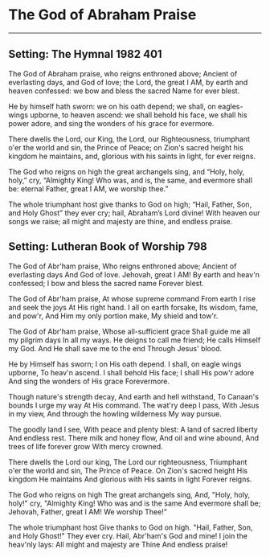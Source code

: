 # The God of Abraham Praise

***

## Setting: The Hymnal 1982 401

The God of Abraham praise,
who reigns enthroned above;
Ancient of everlasting days,
and God of love;
the Lord, the great I AM,
by earth and heaven confessed:
we bow and bless the sacred Name
for ever blest.

He by himself hath sworn:
we on his oath depend;
we shall, on eagles-wings upborne,
to heaven ascend:
we shall behold his face,
we shall his power adore,
and sing the wonders of his grace
for evermore.

There dwells the Lord, our King,
the Lord, our Righteousness,
triumphant o'er the world and sin,
the Prince of Peace;
on Zion's sacred height
his kingdom he maintains,
and, glorious with his saints in light,
for ever reigns.

The God who reigns on high
the great archangels sing,
and “Holy, holy, holy,” cry,
“Almighty King!
Who was, and is, the same,
and evermore shall be:
eternal Father, great I AM,
we worship thee.”

The whole triumphant host
give thanks to God on high;
“Hail, Father, Son, and Holy Ghost”
they ever cry;
hail, Abraham’s Lord divine!
With heaven our songs we raise;
all might and majesty are thine,
and endless praise.

## Setting: Lutheran Book of Worship 798

The God of Abr'ham praise,
Who reigns enthroned above;
Ancient of everlasting days
And God of love.
Jehovah, great I AM!
By earth and heav'n confessed;
I bow and bless the sacred name
Forever blest.

The God of Abr'ham praise,
At whose supreme command
From earth I rise and seek the joys
At His right hand.
I all on earth forsake,
Its wisdom, fame, and pow'r,
And Him my only portion make,
My shield and tow'r.

The God of Abr'ham praise,
Whose all-sufficient grace
Shall guide me all my pilgrim days
In all my ways.
He deigns to call me friend;
He calls Himself my God.
And He shall save me to the end
Through Jesus' blood.

He by Himself has sworn;
I on His oath depend.
I shall, on eagle wings upborne,
To heav'n ascend.
I shall behold His face;
I shall His pow'r adore
And sing the wonders of His grace
Forevermore.

Though nature's strength decay,
And earth and hell withstand,
To Canaan's bounds I urge my way
At His command.
The wat'ry deep I pass,
With Jesus in my view,
And through the howling wilderness
My way pursue.

The goodly land I see,
With peace and plenty blest:
A land of sacred liberty
And endless rest.
There milk and honey flow,
And oil and wine abound,
And trees of life forever grow
With mercy crowned.

There dwells the Lord our king,
The Lord our righteousness,
Triumphant o'er the world and sin,
The Prince of Peace.
On Zion's sacred height
His kingdom He maintains
And glorious with His saints in light
Forever reigns.

The God who reigns on high
The great archangels sing,
And, "Holy, holy, holy!" cry,
"Almighty King!
Who was and is the same
And evermore shall be;
Jehovah, Father, great I AM!
We worship Thee!"

The whole triumphant host
Give thanks to God on high.
"Hail, Father, Son, and Holy Ghost!"
They ever cry.
Hail, Abr'ham's God and mine!
I join the heav'nly lays:
All might and majesty are Thine
And endless praise!